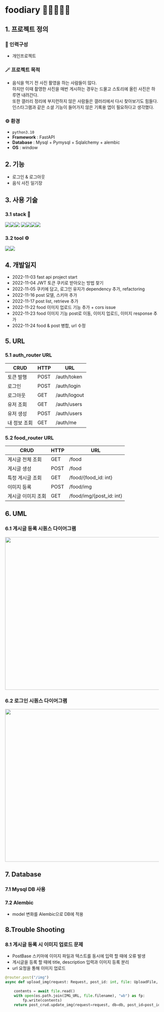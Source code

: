 # foodiary 📔🍕🍔🍟🌭

## 1. 프로젝트 정의
   ### 👧 인력구성
  + 개인프로젝트
  ### 🪄 프로젝트 목적
   + 음식을 먹기 전 사진 활영을 하는 사람들이 많다. <br>
     하지만 이때 촬영한 사진을 매번 게시하는 경우는 드물고 스토리에 올린 사진은 하루면 내려간다.<br>
     또한 갤러리 정리에 부지런하지 않은 사람들은 갤러리에서 다시 찾아보기도 힘들다. <br>
     인스타그램과 같은 소셜 기능이 들어가지 않은 기록용 앱이 필요하다고 생각했다. <br>
   ### ⚙️ 환경
   + ``` python3.10 ```
   + **Framework** : FastAPI
   + **Database** : Mysql + Pymysql + Sqlalchemy + alembic
   + **OS** : window

## 2. 기능
- 로그인 & 로그아웃
- 음식 사진 일기장

## 3. 사용 기술 
### 3.1   stack 🔧
<img src="https://img.shields.io/badge/FastAPI-009688?style=flat&logo=FastAPI&logoColor=black"/><img src="https://img.shields.io/badge/Mysql-4479A1?style=flat&logo=Mysql&logoColor=white"/><img src="https://img.shields.io/badge/SQlite-003B57?style=flat&logo=SQLite&logoColor=white"/>
<img src="https://img.shields.io/badge/AmazonEC2-FF9900?style=flat&logo=AmazonEC2&logoColor=white"/><img src="https://img.shields.io/badge/Gunicorn-499848?style=flat&logo=Gunicorn&logoColor=white"/><img src="https://img.shields.io/badge/Python-3776AB?style=flat&logo=Python&logoColor=white"/><img src="https://img.shields.io/badge/NGINX-009639?style=flat&logo=NGINX&logoColor=white"/>

### 3.2  tool ⚙
<img src="https://img.shields.io/badge/VisualStudio-5C2D91?style=flat&logo=VisualStudio&logoColor=white"/><img src="https://img.shields.io/badge/Github-181717?style=flat&logo=Github&logoColor=white"/>

## 4. 개발일지

- 2022-11-03 fast api project start
- 2022-11-04 JWT 토큰 쿠키로 받아오는 방법 찾기
- 2022-11-05 쿠키에 담고, 로그인 유지가 dependency 추가, refactoring
- 2022-11-16 post 모델, 스키마 추가
- 2022-11-17 post list, retrieve 추가
- 2022-11-22 food 이미지 업로드 기능 추가 + cors issue
- 2022-11-23 food 이미지 기능 post로 이동, 이미지 업로드, 이미지 response 추가
- 2022-11-24 food & post 병합, url 수정

## 5. URL

### 5.1 auth_router URL
|CRUD|HTTP|URL|
|---|---|---|
|토큰 발행|POST|/auth/token|
|로그인|POST|/auth/login|
|로그아웃|GET|/auth/logout|
|유저 조회|GET|/auth/users|
|유저 생성|POST|/auth/users|
|내 정보 조회|GET|/auth/me|

### 5.2 food_router URL
|CRUD|HTTP|URL|
|---|---|---|
|게시글 전체 조회|GET|/food|
|게시글 생성|POST|/food|
|특정 게시글 조회|GET|/food/{food_id: int}|
|이미지 등록|POST|/food/img|
|게시글 이미지 조회|GET|/food/img/{post_id: int}|

## 6. UML

### 6.1 게시글 등록 시퀀스 다이어그램
<img src="https://user-images.githubusercontent.com/59391473/203673635-b713ffbb-410f-48b7-b2cb-1f19928afcbb.png" width="700" height="500"/>



### 6.2 로그인 시퀀스 다이어그램
<img src="https://user-images.githubusercontent.com/59391473/203673658-9ffdeb63-9db1-44d5-a536-2e61ae4c8a7d.png" width="700" height="500"/>


## 7. Database
### 7.1 Mysql DB 사용
### 7.2 Alembic 
- model 변화를 Alembic으로 DB에 적용

## 8.Trouble Shooting

### 8.1 게시글 등록 시 이미지 업로드 문제
- PostBase 스키마에 이미지 파일과 텍스트를 동시에 입력 할 때에 오류 발생
- 게시글을 등록 할 때에 title, description 입력과 이미지 등록 분리
- url 요청을 통해 이미지 업로드  

```python
@router.post("/img")
async def upload_img(request: Request, post_id: int, file: UploadFile, db: Session = Depends(get_db), dependencies=Depends(AuthProvider())):
   
    contents = await file.read()
    with open(os.path.join(IMG_URL, file.filename), "wb") as fp:
        fp.write(contents)
    return post_crud.update_img(request=request, db=db, post_id=post_id, img_url=file.filename)
    
```
